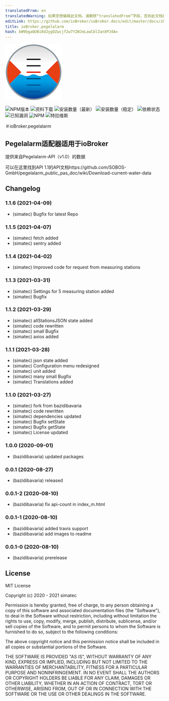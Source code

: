 ```yaml
---
translatedFrom: en
translatedWarning: 如果您想编辑此文档，请删除“translatedFrom”字段，否则此文档将再次自动翻译
editLink: https://github.com/ioBroker/ioBroker.docs/edit/master/docs/zh-cn/adapterref/iobroker.pegelalarm/README.md
title: ioBroker.pegelalarm
hash: bW9bgaQUBi8d2ygOZwcjf2w7YZWJeLawCblZanXPJdA=
---
```

![标识](../../../en/adapterref/iobroker.pegelalarm/admin/pegelalarm.png)

![NPM版本](http://img.shields.io/npm/v/iobroker.pegelalarm.svg)
![资料下载](https://img.shields.io/npm/dm/iobroker.pegelalarm.svg)
![安装数量（最新）](http://iobroker.live/badges/pegelalarm-installed.svg)
![安装数量（稳定）](http://iobroker.live/badges/pegelalarm-stable.svg)
![依赖状态](https://img.shields.io/david/simatec/iobroker.pegelalarm.svg)
![已知漏洞](https://snyk.io/test/github/simatec/ioBroker.pegelalarm/badge.svg)
![NPM](https://nodei.co/npm/iobroker.pegelalarm.png?downloads=true)
![特拉维斯](http://img.shields.io/travis/simatec/ioBroker.pegelalarm/master.svg)

＃ioBroker.pegelalarm
## Pegelalarm适配器适用于ioBroker
提供来自Pegelalarm-API（v1.0）的数据

可以在这里找到API 1.1的API文档https://github.com/SOBOS-GmbH/pegelalarm_public_pas_doc/wiki/Download-current-water-data

## Changelog

### 1.1.6 (2021-04-09)
* (simatec) Bugfix for latest Repo

### 1.1.5 (2021-04-07)
* (simatec) fetch added
* (simatec) sentry added

### 1.1.4 (2021-04-02)
* (simatec) Improved code for request from measuring stations

### 1.1.3 (2021-03-31)
* (simatec) Settings for 5 measuring station added
* (simatec) Bugfix

### 1.1.2 (2021-03-29)
* (simatec) allStationsJSON state added
* (simatec) code rewritten
* (simatec) small Bugfix
* (simatec) axios added

### 1.1.1 (2021-03-28)
* (simatec) json state added
* (simatec) Configuration menu redesigned
* (simatec) unit added
* (simatec) many small Bugfix
* (simatec) Translations added

### 1.1.0 (2021-03-27)
* (simatec) fork from bazidibavaria
* (simatec) code rewritten
* (simatec) dependencies updated
* (simatec) Bugfix setState
* (simatec) Bugfix getState
* (simatec) License updated

### 1.0.0 (2020-09-01)
* (bazidibavaria) updated packages

### 0.0.1 (2020-08-27)
* (bazidibavaria) released

### 0.0.1-2 (2020-08-10)
* (bazidibavaria) fix api-count in index_m.html

### 0.0.1-1 (2020-08-10)
* (bazidibavaria) added travis support
* (bazidibavaria) add images to readme

### 0.0.1-0 (2020-08-10)
* (bazidibavaria) prerelease

## License
MIT License

Copyright (c) 2020 - 2021 simatec

Permission is hereby granted, free of charge, to any person obtaining a copy
of this software and associated documentation files (the "Software"), to deal
in the Software without restriction, including without limitation the rights
to use, copy, modify, merge, publish, distribute, sublicense, and/or sell
copies of the Software, and to permit persons to whom the Software is
furnished to do so, subject to the following conditions:

The above copyright notice and this permission notice shall be included in all
copies or substantial portions of the Software.

THE SOFTWARE IS PROVIDED "AS IS", WITHOUT WARRANTY OF ANY KIND, EXPRESS OR
IMPLIED, INCLUDING BUT NOT LIMITED TO THE WARRANTIES OF MERCHANTABILITY,
FITNESS FOR A PARTICULAR PURPOSE AND NONINFRINGEMENT. IN NO EVENT SHALL THE
AUTHORS OR COPYRIGHT HOLDERS BE LIABLE FOR ANY CLAIM, DAMAGES OR OTHER
LIABILITY, WHETHER IN AN ACTION OF CONTRACT, TORT OR OTHERWISE, ARISING FROM,
OUT OF OR IN CONNECTION WITH THE SOFTWARE OR THE USE OR OTHER DEALINGS IN THE
SOFTWARE.